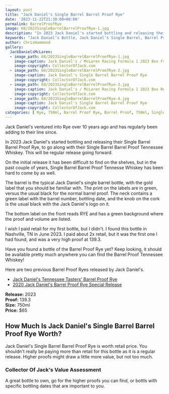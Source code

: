 ```yaml
---
layout: post
title: "Jack Daniel's Single Barrel Barrel Proof Rye"
date: '2023-11-22T21:30:00+00:00'
permalink: BarrelProofRye
image: 68/2023SingleBarrelBarrelProofRye-1.jpg
description: "In 2023 Jack Daniel's started bottling and releasing their Single Barrel Barrel Proof Rye, to go along with their Single Barrel Barrel Proof Tennessee Whiskey. This will be regular release going forward."
keywords: "Jack Daniel’s Bottle, Jack Daniel’s Single Barrel, Barrel Proof, Rye, Barrel Proof Rye"
author: ChrisHammond
gallery:
  JackDanielsMcLaren:
  - image_path: 68/2023SingleBarrelBarrelProofRye-1.jpg
    image-caption: Jack Daniel's / McLaren Racing Formula 1 2023 Box Front
    image-copyright: CollectorOfJack.com
  - image_path: 68/2023SingleBarrelBarrelProofRye-2.jpg
    image-caption: Jack Daniel's Single Barrel Barrel Proof Rye
    image-copyright: CollectorOfJack.com
  - image_path: 68/2023SingleBarrelBarrelProofRye-3.jpg
    image-caption: Jack Daniel's / McLaren Racing Formula 1 2023 Box Rear
    image-copyright: CollectorOfJack.com
  - image_path: 68/2023SingleBarrelBarrelProofRye-4.jpg
    image-caption: Jack Daniel's Single Barrel Barrel Proof Rye
    image-copyright: CollectorOfJack.com
categories: [ Rye, 750ml, Barrel Proof Rye, Barrel Proof, 750ml, Single Barrel ]
---
```

Jack Daniel's ventured into Rye over 10 years ago and has regularly been adding to their line since. 

In 2023 Jack Daniel's started bottling and releasing their Single Barrel Barrel Proof Rye, to go along with their Single Barrel Barrel Proof Tennessee Whiskey. This will be regular release going forward. 

On the initial release it has been difficult to find on the shelves, but in the past couple of years, Single Barrel Barrel Proof Tennesse Whiskey has been hard to come by as well.

The barrel is the typical Jack Daniel's single barrel bottle, with the gold label that you should be familiar with. The print on the labels are in green, versus the usual black for the normal barrel proof. The neck contains a green label with the barrel number, bottling date, and the knob on the cork is the usual black with the Jack Daniel's logo on it.

The bottom label on the front reads RYE and has a green background where the proof and volume are listed.

I wish I paid retail for my first bottle, but I didn't. I found this bottle in Nashville, TN in June 2023. I paid about 2x retail, but it was the first one I had found, and was a very high proof at 139.3.

Have you found a bottle of the Barrel Proof Rye yet? Keep looking, it should be available pretty much anywhere you can find the Barrel Proof Tennessee Whiskey!

Here are two previous Barrel Proof Ryes released by Jack Daniel's.

- [Jack Daniel's Tennessee Tasters' Barrel Proof Rye](/TennesseeTastersBarrelProofRye)
- [2020 Jack Daniel's Barrel Proof Rye Special Release](/2020SpecialRelease)

**Release:** 2023  
**Proof:** 139.3  
**Size:** 750ml  
**Price:** $65  


## How Much Is Jack Daniel's Single Barrel Barrel Proof Rye Worth?
Jack Daniel's Single Barrel Barrel Proof Rye is worth retail price. You shouldn't really be paying more than retail for this bottle as it is a regular release. Higher proofs might draw a little more value, but not too much.

### Collector Of Jack's Value Assessment
A great bottle to own, go for the higher proofs you can find, or bottls with specific bottling dates that are important to you.
